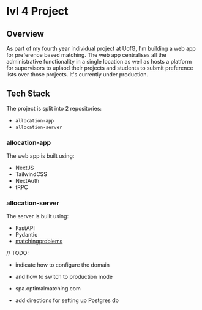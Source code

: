 # lvl 4 Project

## Overview

As part of my fourth year individual project at UofG, I'm building a web app for preference based matching. The web app centralises all the administrative functionality in a single location as well as hosts a platform for supervisors to uplaod their projects and students to submit preference lists over those projects. It's currently under production.

## Tech Stack

The project is split into 2 repositories:

- `allocation-app`
- `allocation-server`

### allocation-app

The web app is built using:

- NextJS
- TailwindCSS
- NextAuth
- tRPC

### allocation-server

The server is built using:

- FastAPI
- Pydantic
- [matchingproblems](https://github.com/fmcooper/matchingproblems)

// TODO:

- indicate how to configure the domain
- and how to switch to production mode

- spa.optimalmatching.com

- add directions for setting up Postgres db
